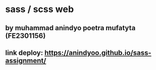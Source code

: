 # sass / scss web
## by muhammad anindyo poetra mufatyta (FE2301156)
## link deploy: https://anindyoo.github.io/sass-assignment/